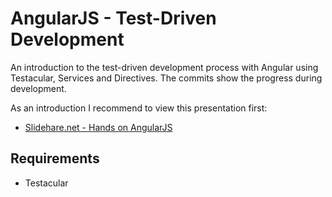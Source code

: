 AngularJS - Test-Driven Development
=============

An introduction to the test-driven development process with Angular using Testacular, Services and Directives. The commits show
the progress during development.

As an introduction I recommend to view this presentation first:
* [Slidehare.net - Hands on AngularJS](http://www.slideshare.net/thomasfankhauser/hands-onangular)

Requirements
-------------
* Testacular